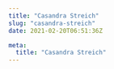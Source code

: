 ```yaml
---
title: "Casandra Streich"
slug: "casandra-streich"
date: 2021-02-20T06:51:36Z

meta:
  title: "Casandra Streich"
---
```


